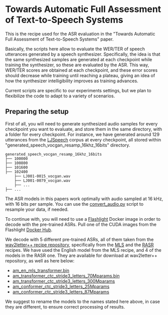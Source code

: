 # Towards Automatic Full Assessment of Text-to-Speech Systems

This is the recipe used for the ASR evaluation in the "Towards Automatic Full Assessment of Text-to-Speech Systems" paper.

Basically, the scripts here allow to evaluate the WER/TER of speech utterances generated by a speech synthesizer. Specifically, the idea is that the same synthesized samples are generated at each checkpoint while training the synthesizer, so these are evaluated by the ASR. This way, WER/TER scores are obtained at each checkpoint, and these error scores should decrease while training until reaching a plateau, giving an idea of how the synthesizer intelligibility improves as training advances.

Current scripts are specific to our experiments settings, but we plan to flexibilize the code to adapt to a variety of scenarios.

## Preparing the setup

First of all, you will need to generate synthesized audio samples for every checkpoint you want to evaluate, and store them in the same directory, with a folder for every checkpoint. For instance, we have generated around 129 utterances from the [LJSpeech](https://keithito.com/LJ-Speech-Dataset/) corpus at every checkpoint, all stored within "generated_speech_vocgan_resamp_16khz_16bits" directory.

```
generated_speech_vocgan_resamp_16khz_16bits
├── 100000
├── 100800
├── 101600
├── 102400
    ├── LJ001-0015_vocgan.wav
    ├── LJ001-0079_vocgan.wav
    ├── ...
├── ...
```

The ASR models in this papers work optimally with audio sampled at 16 kHz, with 16 bits per sample. You can use the [convert_audio.py](https://github.com/gcambara/speechbook/blob/master/data/utils/audio/convert_audio.py) script to resample your data, if needed.

To continue with, you will need to use a [Flashlight](https://github.com/facebookresearch/flashlight) Docker image in order to decode with the pre-trained ASRs. Pull one of the CUDA images from the Flashlight [Docker Hub](https://hub.docker.com/r/flml/flashlight/tags).

We decode with 5 different pre-trained ASRs, all of them taken from the [wav2letter++ recipe repository](https://github.com/facebookresearch/wav2letter/tree/master/recipes), specifically from the [MLS](https://github.com/facebookresearch/wav2letter/tree/master/recipes/mls) and the [RASR](https://github.com/facebookresearch/wav2letter/tree/master/recipes/rasr) recipes. We have used the English model from the MLS recipe, and 4 of the models in the RASR one. They are available for download at wav2letter++ repository, as well as here below:

- [am_en_mls_transformer.bin](https://dl.fbaipublicfiles.com/wav2letter/mls/english/am.bin)
- [am_transformer_ctc_stride3_letters_70Mparams.bin](https://dl.fbaipublicfiles.com/wav2letter/rasr/tutorial/am_transformer_ctc_stride3_letters_70Mparams.bin)
- [am_transformer_ctc_stride3_letters_300Mparams](https://dl.fbaipublicfiles.com/wav2letter/rasr/tutorial/am_transformer_ctc_stride3_letters_300Mparams.bin)
- [am_conformer_ctc_stride3_letters_25Mparams](https://dl.fbaipublicfiles.com/wav2letter/rasr/tutorial/am_conformer_ctc_stride3_letters_25Mparams.bin)
- [am_conformer_ctc_stride3_letters_87Mparams](https://dl.fbaipublicfiles.com/wav2letter/rasr/tutorial/am_conformer_ctc_stride3_letters_87Mparams.bin)


We suggest to rename the models to the names stated here above, in case they are different, to ensure correct processing of results.